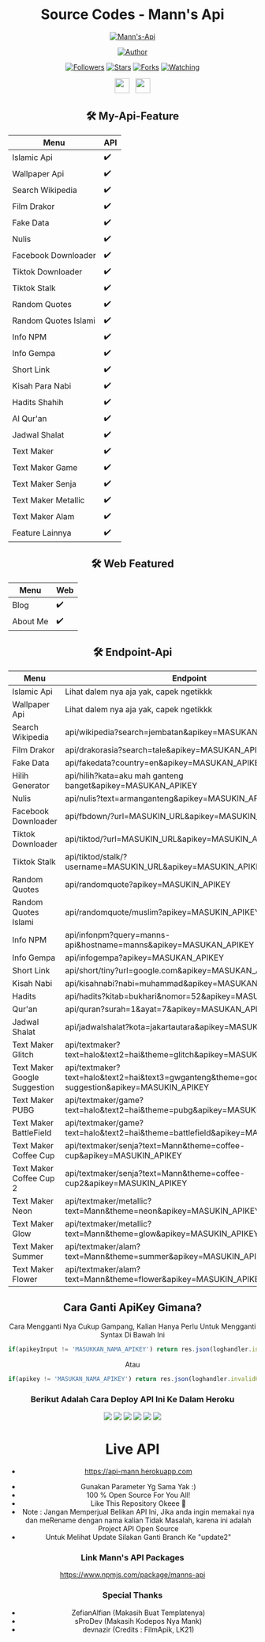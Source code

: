 <div align="center">
 
# Source Codes - Mann's Api
<p align="center">
<a href="#"><img title="Mann's-Api" src="https://img.shields.io/badge/mann's-api Api-blue?colorA=%23ff0000&colorB=%23017e40&style=for-the-badge"></a>
</p>
<p align="center">
<a href="https://github.com/lahhh"><img title="Author" src="https://img.shields.io/badge/Author-Armantod-orange.svg?style=for-the-badge&logo=github"></a>
</p>
<p align="center">
<a href="https://github.com/lahhh/followers"><img title="Followers" src="https://img.shields.io/github/followers/lah?color=red&style=flat-square"></a>
<a href="https://github.com/lahhh/manns-api/stargazers/"><img title="Stars" src="https://img.shields.io/github/stars/lahhh/manns-api?color=blue&style=flat-square"></a>
<a href="https://github.com/lahhh/manns-api/network/members"><img title="Forks" src="https://img.shields.io/github/forks/lahhh/manns-api?color=red&style=flat-square"></a>
<a href="https://github.com/lahhh/manns-api/watchers"><img title="Watching" src="https://img.shields.io/github/watchers/lahhh/manns-api?label=Watchers&color=blue&style=flat-square"></a>
</p>
<p align='center'>
   <a href="https://wa.me/6285807107404"><img height="30" src="https://c.top4top.io/p_1837yybbf0.jpeg"></a>&nbsp;&nbsp;
   <a href="https://instagram.com/manxtodd"><img height="30" src="https://raw.githubusercontent.com/TobyG74/TobyG74/main/instagram.jpg"></a>
</P>

## 🛠️ My-Api-Feature
| Menu | API | 
|------------ | ---------|
| Islamic Api | ✔️ |
| Wallpaper Api | ✔️ |
| Search Wikipedia | ✔️ |
| Film Drakor | ✔️ |
| Fake Data | ✔️ |
| Nulis | ✔️ |
| Facebook Downloader | ✔️ |
| Tiktok Downloader | ✔️ |
| Tiktok Stalk | ✔️ |
| Random Quotes | ✔️ |
| Random Quotes Islami | ✔️ |
| Info NPM | ✔️ |
| Info Gempa | ✔️ |
| Short Link | ✔️ |
| Kisah Para Nabi | ✔️ |
| Hadits Shahih | ✔️ |
| Al Qur'an | ✔️ |
| Jadwal Shalat | ✔️ |
| Text Maker | ✔️ |
| Text Maker Game | ✔️ |
| Text Maker Senja | ✔️ |
| Text Maker Metallic | ✔️ |
| Text Maker Alam | ✔️ |
| Feature Lainnya | ✔️ |

## 🛠️ Web Featured
| Menu | Web | 
|------------ | ---------|
| Blog | ✔️ |
| About Me | ✔️ |


## 🛠️ Endpoint-Api
| Menu | Endpoint | 
|------------ | ---------|
| Islamic Api | Lihat dalem nya aja yak, capek ngetikkk |
| Wallpaper Api | Lihat dalem nya aja yak, capek ngetikkk |
| Search Wikipedia | api/wikipedia?search=jembatan&apikey=MASUKAN_APIKEY |
| Film Drakor | api/drakorasia?search=tale&apikey=MASUKAN_APIKEY |
| Fake Data | api/fakedata?country=en&apikey=MASUKAN_APIKEY |
| Hilih Generator | api/hilih?kata=aku mah ganteng banget&apikey=MASUKAN_APIKEY |
| Nulis | api/nulis?text=armanganteng&apikey=MASUKIN_APIKEY |
| Facebook Downloader | api/fbdown/?url=MASUKIN_URL&apikey=MASUKIN_APIKEY |
| Tiktok Downloader | api/tiktod/?url=MASUKIN_URL&apikey=MASUKIN_APIKEY |
| Tiktok Stalk | api/tiktod/stalk/?username=MASUKIN_URL&apikey=MASUKIN_APIKEY |
| Random Quotes | api/randomquote?apikey=MASUKIN_APIKEY |
| Random Quotes Islami | api/randomquote/muslim?apikey=MASUKIN_APIKEY |
| Info NPM | api/infonpm?query=manns-api&hostname=manns&apikey=MASUKAN_APIKEY |
| Info Gempa | api/infogempa?apikey=MASUKAN_APIKEY |
| Short Link | api/short/tiny?url=google.com&apikey=MASUKAN_APIKEY |
| Kisah Nabi | api/kisahnabi?nabi=muhammad&apikey=MASUKAN_APIKEY |
| Hadits | api/hadits?kitab=bukhari&nomor=52&apikey=MASUKAN_APIKEY |
| Qur'an | api/quran?surah=1&ayat=7&apikey=MASUKAN_APIKEY |
| Jadwal Shalat | api/jadwalshalat?kota=jakartautara&apikey=MASUKAN_APIKEY |
| Text Maker Glitch | api/textmaker?text=halo&text2=hai&theme=glitch&apikey=MASUKIN_APIKEY |
| Text Maker Google Suggestion | api/textmaker?text=halo&text2=hai&text3=gwganteng&theme=google-suggestion&apikey=MASUKIN_APIKEY |
| Text Maker PUBG | api/textmaker/game?text=halo&text2=hai&theme=pubg&apikey=MASUKIN_APIKEY |
| Text Maker BattleField | api/textmaker/game?text=halo&text2=hai&theme=battlefield&apikey=MASUKIN_APIKEY |
| Text Maker Coffee Cup | api/textmaker/senja?text=Mann&theme=coffee-cup&apikey=MASUKIN_APIKEY |
| Text Maker Coffee Cup 2 | api/textmaker/senja?text=Mann&theme=coffee-cup2&apikey=MASUKIN_APIKEY |
| Text Maker Neon | api/textmaker/metallic?text=Mann&theme=neon&apikey=MASUKIN_APIKEY |
| Text Maker Glow | api/textmaker/metallic?text=Mann&theme=glow&apikey=MASUKIN_APIKEY |
| Text Maker Summer | api/textmaker/alam?text=Mann&theme=summer&apikey=MASUKIN_APIKEY |
| Text Maker Flower | api/textmaker/alam?text=Mann&theme=flower&apikey=MASUKIN_APIKEY |


## Cara Ganti ApiKey Gimana?
Cara Mengganti Nya Cukup Gampang, Kalian Hanya Perlu Untuk Mengganti Syntax Di Bawah Ini
```js
if(apikeyInput != 'MASUKKAN_NAMA_APIKEY') return res.json(loghandler.invalidKey)
```
Atau

```js
if(apikey != 'MASUKAN_NAMA_APIKEY') return res.json(loghandler.invalidKey)
```

### Berikut Adalah Cara Deploy API Ini Ke Dalam Heroku
<p align="center">
<img src="https://raw.githubusercontent.com/Zhirrr/My-SQL-Results/main/tutor/heroku/Screenshot_2021-02-23-17-47-56-969_com.android.chrome.png"/>
<img src="https://raw.githubusercontent.com/Zhirrr/My-SQL-Results/main/tutor/heroku/Screenshot_2021-02-23-17-48-56-435_com.android.chrome.png"/>
<img src="https://raw.githubusercontent.com/Zhirrr/My-SQL-Results/main/tutor/heroku/Screenshot_2021-02-23-17-49-37-427_com.android.chrome.png"/>
<img src="https://raw.githubusercontent.com/Zhirrr/My-SQL-Results/main/tutor/heroku/Screenshot_2021-02-23-17-51-08-627_com.android.chrome.png"/>
<img src="https://raw.githubusercontent.com/Zhirrr/My-SQL-Results/main/tutor/heroku/Screenshot_2021-02-23-17-51-35-141_com.android.chrome.png"/>
<img src="https://raw.githubusercontent.com/Zhirrr/My-SQL-Results/main/tutor/heroku/Screenshot_2021-02-23-17-52-12-691_com.android.chrome.png"/>
</p>

# Live API
* https://api-mann.herokuapp.com
- Gunakan Parameter Yg Sama Yak :)
- 100 % Open Source For You All!
- Like This Repository Okeee 🎉
- Note : Jangan Memperjual Belikan API Ini, Jika anda ingin memakai nya dan meRename dengan nama kalian Tidak Masalah, karena ini adalah Project API Open Source
- Untuk Melihat Update Silakan Ganti Branch Ke "update2"


### Link Mann's API Packages

https://www.npmjs.com/package/manns-api

### Special Thanks
- ZefianAlfian (Makasih Buat Templatenya)
- sProDev (Makasih Kodepos Nya Mank)
- devnazir (Credits : FilmApik, LK21)

